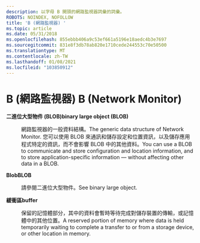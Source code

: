 ```yaml
---
description: 以字母 B 開頭的網路監視器詞彙的詞彙。
ROBOTS: NOINDEX, NOFOLLOW
title: 'B (網路監視器) '
ms.topic: article
ms.date: 05/31/2018
ms.openlocfilehash: 855ebbb406a9c53ef661a5196e18aedc4b3e7697
ms.sourcegitcommit: 831e8f3db78ab820e1710cede244553c70e50500
ms.translationtype: MT
ms.contentlocale: zh-TW
ms.lasthandoff: 01/08/2021
ms.locfileid: "103850912"
---
```

# <a name="b-network-monitor"></a><span data-ttu-id="84e1b-103">B (網路監視器) </span><span class="sxs-lookup"><span data-stu-id="84e1b-103">B (Network Monitor)</span></span>

<dl> <dt>

<span data-ttu-id="84e1b-104"><span id="_netmon_binary_large_object_gly"></span><span id="_NETMON_BINARY_LARGE_OBJECT_GLY"></span>**二進位大型物件 (BLOB)**</span><span class="sxs-lookup"><span data-stu-id="84e1b-104"><span id="_netmon_binary_large_object_gly"></span><span id="_NETMON_BINARY_LARGE_OBJECT_GLY"></span>**binary large object (BLOB)**</span></span>
</dt> <dd>

<span data-ttu-id="84e1b-105">網路監視器的一般資料結構。</span><span class="sxs-lookup"><span data-stu-id="84e1b-105">The generic data structure of Network Monitor.</span></span> <span data-ttu-id="84e1b-106">您可以使用 BLOB 來通訊和儲存設定和位置資訊，以及儲存應用程式特定的資訊，而不會影響 BLOB 中的其他資料。</span><span class="sxs-lookup"><span data-stu-id="84e1b-106">You can use a BLOB to communicate and store configuration and location information, and to store application-specific information — without affecting other data in a BLOB.</span></span>

</dd> <dt>

<span data-ttu-id="84e1b-107"><span id="_netmon_blob_gly"></span><span id="_NETMON_BLOB_GLY"></span>**Blob**</span><span class="sxs-lookup"><span data-stu-id="84e1b-107"><span id="_netmon_blob_gly"></span><span id="_NETMON_BLOB_GLY"></span>**BLOB**</span></span>
</dt> <dd>

<span data-ttu-id="84e1b-108">請參閱二進位大型物件。</span><span class="sxs-lookup"><span data-stu-id="84e1b-108">See binary large object.</span></span>

</dd> <dt>

<span data-ttu-id="84e1b-109"><span id="_netmon_buffer_gly"></span><span id="_NETMON_BUFFER_GLY"></span>**緩衝區**</span><span class="sxs-lookup"><span data-stu-id="84e1b-109"><span id="_netmon_buffer_gly"></span><span id="_NETMON_BUFFER_GLY"></span>**buffer**</span></span>
</dt> <dd>

<span data-ttu-id="84e1b-110">保留的記憶體部分，其中的資料會暫時等待完成對儲存裝置的傳輸，或記憶體中的其他位置。</span><span class="sxs-lookup"><span data-stu-id="84e1b-110">A reserved portion of memory where data is held temporarily waiting to complete a transfer to or from a storage device, or other location in memory.</span></span>

</dd> </dl>

 

 



